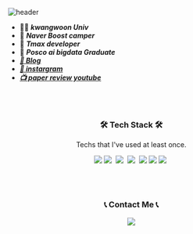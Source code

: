 ![header](https://capsule-render.vercel.app/api?type=wave&color=auto&height=300&section=header&text=Happy%20developer%20😄&fontSize=80)

- 👨‍🎓  ***kwangwoon Univ***
- 🎄 ***Naver Boost camper***
- 🎈 ***Tmax developer***
- 👔 ***Posco ai bigdata Graduate***
- ***[📗 Blog](https://minjoon950425.tistory.com/manage)***
- ***[🤩 instargram](https://www.instagram.com/minjoon1995/)***
- ***[📺 paper review youtube](https://www.youtube.com/channel/UCDg1jUw5sz4JB0G_4cJmNAg)***


<!--
**mj950425/mj950425** is a ✨ _special_ ✨ repository because its `README.md` (this file) appears on your GitHub profile.

Here are some ideas to get you started:
- 👨‍🎓
- 🔭 I’m currently working on ...
- 🌱 I’m currently learning ...
- 👯 I’m looking to collaborate on ...
- 🤔 I’m looking for help with ...
- 💬 Ask me about ...
- 📫 How to reach me: ...
- 😄 Pronouns: ...
- ⚡ Fun fact: ...
-->

</p>
<p align='center'>
<br></br>

<h3 align='center'>🛠 Tech Stack 🛠</h3>

<p align='center' font-weight='bold'> Techs that I've used at least once.</p>
<p align='center'>
<img src="https://img.shields.io/badge/Python-3766AB?style=flat&logo=Python&logoColor=white">  
<img src="https://img.shields.io/badge/-JAVA-orange"/>&nbsp
<img src="https://img.shields.io/badge/Mysql-E6B91E?style=flat-square&logo=MySql&logoColor=white"/></a>&nbsp 
<img src="https://img.shields.io/badge/SpringBoot-6DB33F?style=flat-square&logo=Spring&logoColor=white"/></a>&nbsp 
<img src="https://img.shields.io/badge/tibero-FF8C0A?style=flat&logo=&logoColor=red">
<img src="https://img.shields.io/badge/swagger-FF8C0A?style=flat&logo=&logoColor=red">
<img src="https://img.shields.io/badge/C++-00599C?style=flat-square&logo=C%2B%2B&logoColor=white"/></a>&nbsp 

</p>
<br></br>

<h3 align="center">📞 Contact Me 📞</h3>
<p align="center">
  <a href="minjoon1995@naver.com"><img src="https://img.shields.io/badge/Gmail-d14836?style=flat-square&logo=Gmail&logoColor=white&link=kimhyein7110@gmail.com"/></a>
</p>
